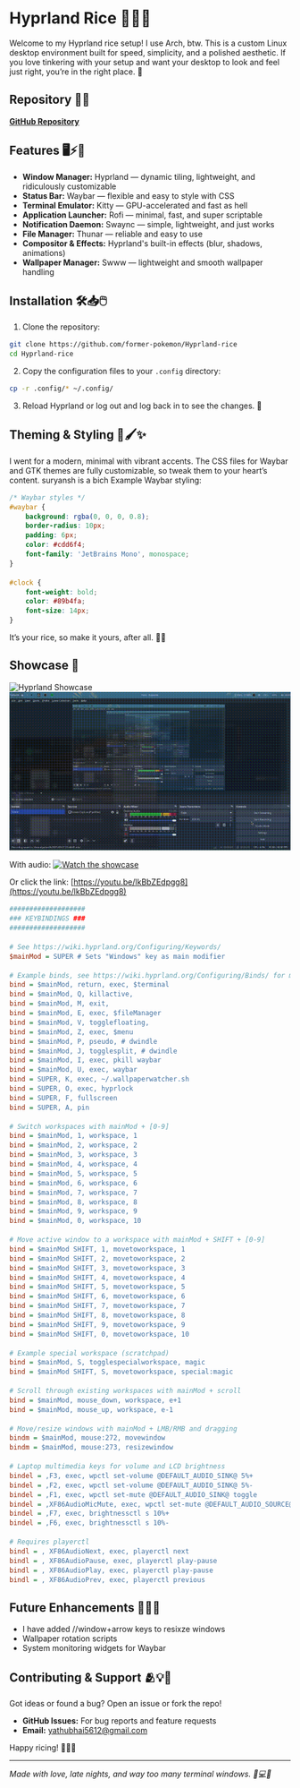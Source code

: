 # Hyprland Rice 🚀✨🎨

Welcome to my Hyprland rice setup! I use Arch, btw. This is a custom Linux desktop environment built for speed, simplicity, and a polished aesthetic. If you love tinkering with your setup and want your desktop to look and feel just right, you’re in the right place. 🌿


## Repository 📂🔗

[**GitHub Repository**](https://github.com/former-pokemon/Hyprland-rice)

## Features 🖥️⚡🎯

- **Window Manager:** Hyprland — dynamic tiling, lightweight, and ridiculously customizable
- **Status Bar:** Waybar — flexible and easy to style with CSS
- **Terminal Emulator:** Kitty — GPU-accelerated and fast as hell
- **Application Launcher:** Rofi — minimal, fast, and super scriptable
- **Notification Daemon:** Swaync — simple, lightweight, and just works
- **File Manager:** Thunar — reliable and easy to use
- **Compositor & Effects:** Hyprland's built-in effects (blur, shadows, animations)
- **Wallpaper Manager:** Swww — lightweight and smooth wallpaper handling

## Installation 🛠️📥🖱️

1. Clone the repository:

```bash
git clone https://github.com/former-pokemon/Hyprland-rice
cd Hyprland-rice
```

2. Copy the configuration files to your `.config` directory:

```bash
cp -r .config/* ~/.config/
```

3. Reload Hyprland or log out and log back in to see the changes. 🔄

## Theming & Styling 🎨🖌️✨

I went for a modern, minimal with vibrant accents. The CSS files for Waybar and GTK themes are fully customizable, so tweak them to your heart’s content.
suryansh is a bich
Example Waybar styling:

```css
/* Waybar styles */
#waybar {
    background: rgba(0, 0, 0, 0.8);
    border-radius: 10px;
    padding: 6px;
    color: #cdd6f4;
    font-family: 'JetBrains Mono', monospace;
}

#clock {
    font-weight: bold;
    color: #89b4fa;
    font-size: 14px;
}
```

It’s your rice, so make it yours, after all. 🧑‍🎨

## Showcase 🎥

![Hyprland Showcase](./preview.gif)
![Hyprland Showcase](./lockscreen.gif)
 
With audio: 
[![Watch the showcase](https://img.youtube.com/vi/lkBbZEdpgg8/0.jpg)](https://youtu.be/lkBbZEdpgg8)

Or click the link: [https://youtu.be/lkBbZEdpgg8](https://youtu.be/lkBbZEdpgg8)

```ini
###################
### KEYBINDINGS ###
###################

# See https://wiki.hyprland.org/Configuring/Keywords/
$mainMod = SUPER # Sets "Windows" key as main modifier

# Example binds, see https://wiki.hyprland.org/Configuring/Binds/ for more
bind = $mainMod, return, exec, $terminal
bind = $mainMod, Q, killactive,
bind = $mainMod, M, exit,
bind = $mainMod, E, exec, $fileManager
bind = $mainMod, V, togglefloating,
bind = $mainMod, Z, exec, $menu
bind = $mainMod, P, pseudo, # dwindle
bind = $mainMod, J, togglesplit, # dwindle
bind = $mainMod, I, exec, pkill waybar
bind = $mainMod, U, exec, waybar
bind = SUPER, K, exec, ~/.wallpaperwatcher.sh
bind = SUPER, O, exec, hyprlock
bind = SUPER, F, fullscreen
bind = SUPER, A, pin

# Switch workspaces with mainMod + [0-9]
bind = $mainMod, 1, workspace, 1
bind = $mainMod, 2, workspace, 2
bind = $mainMod, 3, workspace, 3
bind = $mainMod, 4, workspace, 4
bind = $mainMod, 5, workspace, 5
bind = $mainMod, 6, workspace, 6
bind = $mainMod, 7, workspace, 7
bind = $mainMod, 8, workspace, 8
bind = $mainMod, 9, workspace, 9
bind = $mainMod, 0, workspace, 10

# Move active window to a workspace with mainMod + SHIFT + [0-9]
bind = $mainMod SHIFT, 1, movetoworkspace, 1
bind = $mainMod SHIFT, 2, movetoworkspace, 2
bind = $mainMod SHIFT, 3, movetoworkspace, 3
bind = $mainMod SHIFT, 4, movetoworkspace, 4
bind = $mainMod SHIFT, 5, movetoworkspace, 5
bind = $mainMod SHIFT, 6, movetoworkspace, 6
bind = $mainMod SHIFT, 7, movetoworkspace, 7
bind = $mainMod SHIFT, 8, movetoworkspace, 8
bind = $mainMod SHIFT, 9, movetoworkspace, 9
bind = $mainMod SHIFT, 0, movetoworkspace, 10

# Example special workspace (scratchpad)
bind = $mainMod, S, togglespecialworkspace, magic
bind = $mainMod SHIFT, S, movetoworkspace, special:magic

# Scroll through existing workspaces with mainMod + scroll
bind = $mainMod, mouse_down, workspace, e+1
bind = $mainMod, mouse_up, workspace, e-1

# Move/resize windows with mainMod + LMB/RMB and dragging
bindm = $mainMod, mouse:272, movewindow
bindm = $mainMod, mouse:273, resizewindow

# Laptop multimedia keys for volume and LCD brightness
bindel = ,F3, exec, wpctl set-volume @DEFAULT_AUDIO_SINK@ 5%+ 
bindel = ,F2, exec, wpctl set-volume @DEFAULT_AUDIO_SINK@ 5%- 
bindel = ,F1, exec, wpctl set-mute @DEFAULT_AUDIO_SINK@ toggle
bindel = ,XF86AudioMicMute, exec, wpctl set-mute @DEFAULT_AUDIO_SOURCE@ toggle
bindel = ,F7, exec, brightnessctl s 10%+
bindel = ,F6, exec, brightnessctl s 10%-

# Requires playerctl
bindl = , XF86AudioNext, exec, playerctl next
bindl = , XF86AudioPause, exec, playerctl play-pause
bindl = , XF86AudioPlay, exec, playerctl play-pause
bindl = , XF86AudioPrev, exec, playerctl previous
```





## Future Enhancements 🚧🔧📘

- I have added //window+arrow keys to resixze windows
- Wallpaper rotation scripts
- System monitoring widgets for Waybar

## Contributing & Support 🫂💡📩

Got ideas or found a bug? Open an issue or fork the repo!

- **GitHub Issues:** For bug reports and feature requests
- **Email:** yathubhai5612@gmail.com

Happy ricing! 🎉🌈🔑

---


_Made with love, late nights, and way too many terminal windows. 🚀💻🧠_

